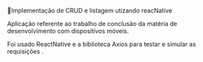 <p>🚀Implementação de CRUD e listagem utizando reacNative </p>



Aplicação referente ao trabalho de conclusão da matéria de desenvolvimento com dispositivos móveis.

Foi usado ReactNative e a biblioteca Axios para testar e simular as requisições .

